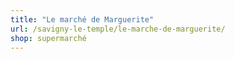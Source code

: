 ```yaml
---
title: "Le marché de Marguerite"
url: /savigny-le-temple/le-marche-de-marguerite/
shop: supermarché
---
```

